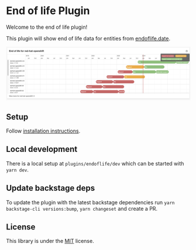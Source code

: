 # End of life Plugin

Welcome to the end of life plugin!

This plugin will show end of life data for entities from [endoflife.date](https://endoflife.date/).

![OpenShift](https://raw.githubusercontent.com/dweber019/backstage-plugin-endoflife/main/plugins/endoflife/docs/example-open-shift.png)

## Setup

Follow [installation instructions](./plugins/endoflife).

## Local development

There is a local setup at `plugins/endoflife/dev` which can be started with `yarn dev`.

## Update backstage deps

To update the plugin with the latest backstage dependencies run `yarn backstage-cli versions:bump`,
`yarn changeset` and create a PR.

## License

This library is under the [MIT](LICENSE) license.
